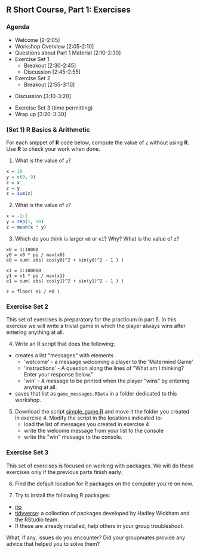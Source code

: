 ## R Short Course, Part 1: Exercises

### Agenda

+ Welcome [2-2:05]
+ Workshop Overview [2:05-2:10]
+ Questions about Part 1 Material [2:10-2:30]
+ Exercise Set 1
  - Breakout [2:30-2:45]
  - Discussion [2:45-2:55]
+ Exercise Set 2 
   - Breakout [2:55-3:10]

- Discussion [3:10-3:20]
+ Exercise Set 3 (time permitting)
+ Wrap up [3:20-3:30]

### (Set 1) R Basics & Arithmetic

For each snippet of **R** code below, compute the value of `z` without using
**R**.  Use **R** to check your work when done. 

1.  What is the value of `z`?

```r
x = 10
y = c(9, 9)
z = x
z = y
z = sum(z)
```

2.  What is the value of `z`?

```r
x = -1:1
y = rep(1, 10)
z = mean(x * y)
```

3. Which do you think is larger `e0` or `e1`? Why? What is the value of `z`?

```{r, 11}
x0 = 1:10000
y0 = x0 * pi / max(x0)
e0 = sum( abs( cos(y0)^2 + sin(y0)^2 - 1 ) )

x1 = 1:100000
y1 = x1 * pi / max(x1)
e1 = sum( abs( cos(y1)^2 + sin(y1)^2 - 1 ) )

z = floor( e1 / e0 )
```

### Exercise Set 2

This set of exercises is preparatory for the practicum in part 5. In
this exercise we will write a trivial game in which the player always
wins after entering anything at all.  

4. Write an R script that does the following:  
  + creates a list "messages" with elements
    - 'welcome' - a message welcoming a player to the 'Matermind Game'
    - 'instructions' - A question along the lines of
       "What am I thinking? Enter your response below."
    - 'win' - A message to be printed when the player "wins" by
       entering anyting at all. 
  + saves that list as `game_messages.RData` in a
    folder dedicated to this workshop.

5. Download the script [simple_game.R](./simple_game.R) and
   move it the folder you created in exercise 4. Modify the script
   in the locations indicated to:  
   - load the list of messages you created in exercise 4
   - write the welcome message from your list to the console
   - write the "win" message to the console.

### Exercise Set 3

This set of exercises is focused on working with packages.
We will do these exercises only if the previous parts finish early. 

6. Find the default location for R packages on
   the computer you're on now.

7. Try to install the following R packages:
  - [rio](https://rdrr.io/cran/rio/f/README.md)
  - [tidyverse](https://www.tidyverse.org/): a collection of packages developed
    by Hadley Wickham and the RStudio team.
  - If these are already installed, help others in your group troubleshoot.

What, if any, issues do you encounter? Did your groupmates provide any advice
that helped you to solve them?

